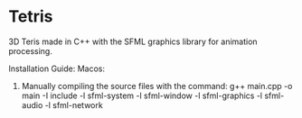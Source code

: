 # Tetris
3D Teris made in C++ with the SFML graphics library for animation processing.

Installation Guide: 
Macos: 
1. Manually compiling the source files with the command: 
g++ main.cpp -o main -I include -l sfml-system -l sfml-window -l sfml-graphics -l sfml-audio -l sfml-network 
